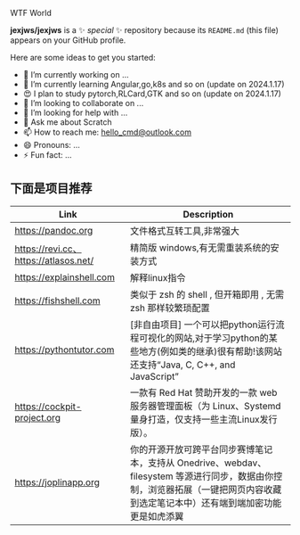 WTF World


**jexjws/jexjws** is a ✨ _special_ ✨ repository because its `README.md` (this file) appears on your GitHub profile.


Here are some ideas to get you started:


- 🔭 I’m currently working on ...
- 🌱 I’m currently learning Angular,go,k8s and so on (update on 2024.1.17)
- 😍 I plan to study pytorch,RLCard,GTK and so on (update on 2024.1.17)
- 👯 I’m looking to collaborate on ...
- 🤔 I’m looking for help with ...
- 💬 Ask me about Scratch
- 📫 How to reach me: hello_cmd@outlook.com
- 😄 Pronouns: ...
- ⚡ Fun fact: ...







下面是项目推荐
-------------------

| Link | Description |
| ----------- | ----------- |
|https://pandoc.org | 文件格式互转工具,非常强大 |   
|https://revi.cc、https://atlasos.net/ | 精简版 windows,有无需重装系统的安装方式  |  
|https://explainshell.com | 解释linux指令   |
|https://fishshell.com | 类似于 zsh 的 shell , 但开箱即用 , 无需 zsh 那样较繁琐配置    |
|https://pythontutor.com | [非自由项目] 一个可以把python运行流程可视化的网站,对于学习python的某些地方(例如类的继承)很有帮助!该网站还支持“Java, C, C++, and JavaScript”   |
|https://cockpit-project.org | 一款有 Red Hat 赞助开发的一款 web 服务器管理面板（为 Linux、Systemd 量身打造，仅支持一些主流Linux发行版）。      |
|https://joplinapp.org | 你的开源开放可跨平台同步赛博笔记本，支持从 Onedrive、webdav、filesystem 等源进行同步，数据由你控制，浏览器拓展（一键把网页内容收藏到选定笔记本中）还有端到端加密功能更是如虎添翼|
